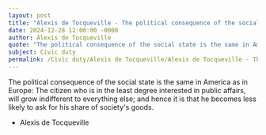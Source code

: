 ```yaml
---
layout: post
title: "Alexis de Tocqueville - The political consequence of the social"
date: 2024-12-28 12:00:00 -0000
author: Alexis de Tocqueville
quote: "The political consequence of the social state is the same in America as in Europe: The citizen who is in the least degree interested in public affairs, will grow indifferent to everything else; and hence it is that he becomes less likely to ask for his share of society's goods."
subject: Civic duty
permalink: /Civic duty/Alexis de Tocqueville/Alexis de Tocqueville - The political consequence of the social
---
```


The political consequence of the social state is the same in America as in Europe: The citizen who is in the least degree interested in public affairs, will grow indifferent to everything else; and hence it is that he becomes less likely to ask for his share of society's goods.

- Alexis de Tocqueville
